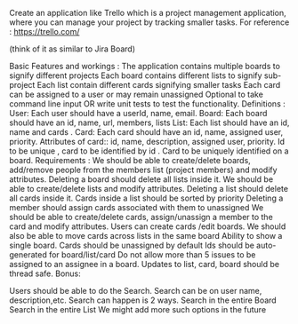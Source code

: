 Create an application like Trello which is a project management application, where you can manage your project by tracking smaller tasks. For reference : https://trello.com/

(think of it as similar to Jira Board)

Basic Features and workings :
The application contains multiple boards to signify different projects
Each board contains different lists to signify sub-project
Each list contain different cards signifying smaller tasks
Each card can be assigned to a user or may remain unassigned
Optional to take command line input OR write unit tests to test the functionality.
Definitions :
User: Each user should have a userId, name, email.
Board: Each board should have an id, name, url, members, lists
List: Each list should have an id, name and cards .
Card: Each card should have an id, name, assigned user, priority.
Attributes of card::
id, name, description, assigned user, priority.
Id to be unique , card to be identified by id .
Card to be uniquely identified on a board.
Requirements :
We should be able to create/delete boards, add/remove people from the members list (project members) and modify attributes. Deleting a board should delete all lists inside it.
We should be able to create/delete lists and modify attributes. Deleting a list should delete all cards inside it.
Cards inside a list should be sorted by priority
Deleting a member should assign cards associated with them to unassigned
We should be able to create/delete cards, assign/unassign a member to the card and modify attributes.
Users can create cards /edit boards.
We should also be able to move cards across lists in the same board
Ability to show a single board.
Cards should be unassigned by default
Ids should be auto-generated for board/list/card
Do not allow more than 5 issues to be assigned to an assignee in a board.
Updates to list, card, board should be thread safe.
Bonus:

Users should be able to do the Search. Search can be on user name, description,etc. Search can happen is 2 ways.
Search in the entire Board
Search in the entire List
We might add more such options in the future
